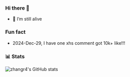 ### Hi there 👋

- 🔭 I’m still alive

### Fun fact

- 2024-Dec-29, I have one xhs comment got 10k+ like!!!

### 📊 Stats

![zhangr4's GitHub stats](https://github-readme-stats.vercel.app/api?username=zhangr4&show_icons=true)
